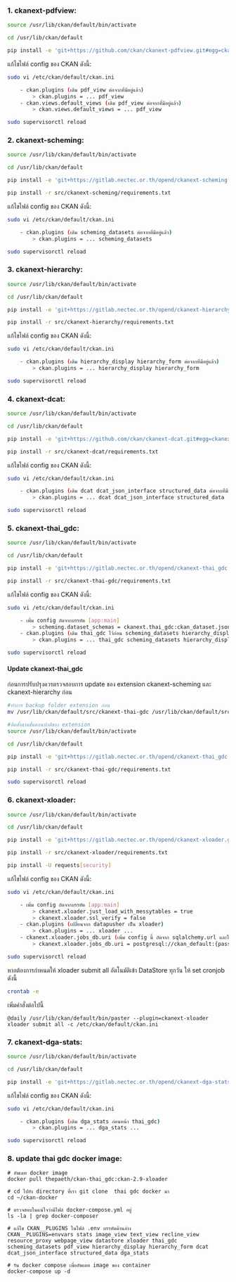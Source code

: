 ### 1. ckanext-pdfview:
```sh
source /usr/lib/ckan/default/bin/activate

cd /usr/lib/ckan/default

pip install -e 'git+https://github.com/ckan/ckanext-pdfview.git#egg=ckanext-pdfview'
```
แก้ไขไฟล์ config ของ CKAN ดังนี้:
```sh
sudo vi /etc/ckan/default/ckan.ini
```
```sh
    - ckan.plugins (เติม pdf_view ต่อจากที่มีอยู่แล้ว)
        > ckan.plugins = ... pdf_view
    - ckan.views.default_views (เติม pdf_view ต่อจากที่มีอยู่แล้ว)
        > ckan.views.default_views = ... pdf_view
```
```sh
sudo supervisorctl reload
```
### 2. ckanext-scheming:
```sh
source /usr/lib/ckan/default/bin/activate

cd /usr/lib/ckan/default

pip install -e 'git+https://gitlab.nectec.or.th/opend/ckanext-scheming.git#egg=ckanext-scheming'

pip install -r src/ckanext-scheming/requirements.txt
```
แก้ไขไฟล์ config ของ CKAN ดังนี้:
```sh
sudo vi /etc/ckan/default/ckan.ini
```
```sh
    - ckan.plugins (เติม scheming_datasets ต่อจากที่มีอยู่แล้ว)
        > ckan.plugins = ... scheming_datasets
```
```sh
sudo supervisorctl reload
```

### 3. ckanext-hierarchy:
```sh
source /usr/lib/ckan/default/bin/activate

cd /usr/lib/ckan/default

pip install -e 'git+https://gitlab.nectec.or.th/opend/ckanext-hierarchy.git#egg=ckanext-hierarchy'

pip install -r src/ckanext-hierarchy/requirements.txt
```
แก้ไขไฟล์ config ของ CKAN ดังนี้:
```sh
sudo vi /etc/ckan/default/ckan.ini
```
```sh
    - ckan.plugins (เติม hierarchy_display hierarchy_form ต่อจากที่มีอยู่แล้ว)
        > ckan.plugins = ... hierarchy_display hierarchy_form
```
```sh
sudo supervisorctl reload
```
### 4. ckanext-dcat:
```sh
source /usr/lib/ckan/default/bin/activate

cd /usr/lib/ckan/default

pip install -e 'git+https://github.com/ckan/ckanext-dcat.git#egg=ckanext-dcat'

pip install -r src/ckanext-dcat/requirements.txt
```
แก้ไขไฟล์ config ของ CKAN ดังนี้:
```sh
sudo vi /etc/ckan/default/ckan.ini
```
```sh
    - ckan.plugins (เติม dcat dcat_json_interface structured_data ต่อจากที่มีอยู่แล้ว)
        > ckan.plugins = ... dcat dcat_json_interface structured_data
```
```sh
sudo supervisorctl reload
```
### 5. ckanext-thai_gdc:
```sh
source /usr/lib/ckan/default/bin/activate

cd /usr/lib/ckan/default

pip install -e 'git+https://gitlab.nectec.or.th/opend/ckanext-thai_gdc.git#egg=ckanext-thai_gdc'

pip install -r src/ckanext-thai-gdc/requirements.txt
```
แก้ไขไฟล์ config ของ CKAN ดังนี้:
```sh
sudo vi /etc/ckan/default/ckan.ini
```
```sh
    - เพิ่ม config ถัดจากบรรทัด [app:main]
        > scheming.dataset_schemas = ckanext.thai_gdc:ckan_dataset.json
    - ckan.plugins (เติม thai_gdc ไว้ก่อน scheming_datasets hierarchy_display hierarchy_form)
        > ckan.plugins = ... thai_gdc scheming_datasets hierarchy_display hierarchy_form
```
```sh
sudo supervisorctl reload
```

#### Update ckanext-thai_gdc
ก่อนการปรับปรุงควรตรวจสอบการ update ของ extension ckanext-scheming และ ckanext-hierarchy ก่อน

```sh
#ทำการ backup folder extension ก่อน
mv /usr/lib/ckan/default/src/ckanext-thai-gdc /usr/lib/ckan/default/src/ckanext-thai-gdc_bak 

#ติดตั้งตามขั้นตอนปกติของ extension
source /usr/lib/ckan/default/bin/activate

cd /usr/lib/ckan/default

pip install -e 'git+https://gitlab.nectec.or.th/opend/ckanext-thai_gdc.git#egg=ckanext-thai_gdc'

pip install -r src/ckanext-thai-gdc/requirements.txt

sudo supervisorctl reload
```
### 6. ckanext-xloader:
```sh
source /usr/lib/ckan/default/bin/activate

cd /usr/lib/ckan/default

pip install -e 'git+https://gitlab.nectec.or.th/opend/ckanext-xloader.git#egg=ckanext-xloader'

pip install -r src/ckanext-xloader/requirements.txt

pip install -U requests[security]
```
แก้ไขไฟล์ config ของ CKAN ดังนี้:
```sh
sudo vi /etc/ckan/default/ckan.ini
```
```sh
    - เพิ่ม config ถัดจากบรรทัด [app:main]
        > ckanext.xloader.just_load_with_messytables = true
        > ckanext.xloader.ssl_verify = false
    - ckan.plugins (เปลี่ยนจาก datapusher เป็น xloader)
        > ckan.plugins = ... xloader ...
    - ckanext.xloader.jobs_db.uri (เพิ่ม config นี้ ถัดจาก sqlalchemy.url และให้มีค่าเหมือนกัน)
        > ckanext.xloader.jobs_db.uri = postgresql://ckan_default:{password1}@localhost/ckan_default
```
```sh
sudo supervisorctl reload
```
หากต้องการกำหนดให้ xloader submit all อัตโนมัติเข้า DataStore ทุกวัน ให้ set cronjob ดังนี้
```sh
crontab -e
```
เพิ่มคำสั่งต่อไปนี้

    @daily /usr/lib/ckan/default/bin/paster --plugin=ckanext-xloader xloader submit all -c /etc/ckan/default/ckan.ini

### 7. ckanext-dga-stats:
```sh
source /usr/lib/ckan/default/bin/activate

cd /usr/lib/ckan/default

pip install -e 'git+https://gitlab.nectec.or.th/opend/ckanext-dga-stats.git#egg=ckanext-dga-stats'
```
แก้ไขไฟล์ config ของ CKAN ดังนี้:
```sh
sudo vi /etc/ckan/default/ckan.ini
```
```sh
    - ckan.plugins (เติม dga_stats ก่อนหน้า thai_gdc)
        > ckan.plugins = ... dga_stats ...
```
```sh
sudo supervisorctl reload
```

### 8. update thai gdc docker image:

```
# อัพเดท docker image 
docker pull thepaeth/ckan-thai_gdc:ckan-2.9-xloader

# cd ไปยัง directory ที่เรา git clone  thai gdc docker มา
cd ~/ckan-docker

# ตรวจสอบในแน่ใจว่ามีไฟล์ docker-compose.yml อยู่
ls -la | grep docker-composer

# แก้ไข CKAN__PLUGINS ในไฟล์ .env บรรทัดด้านล่าง
CKAN__PLUGINS=envvars stats image_view text_view recline_view resource_proxy webpage_view datastore xloader thai_gdc scheming_datasets pdf_view hierarchy_display hierarchy_form dcat dcat_json_interface structured_data dga_stats

# รัน docker compose เพื่ออัพเดท image ของ container
docker-compose up -d

```